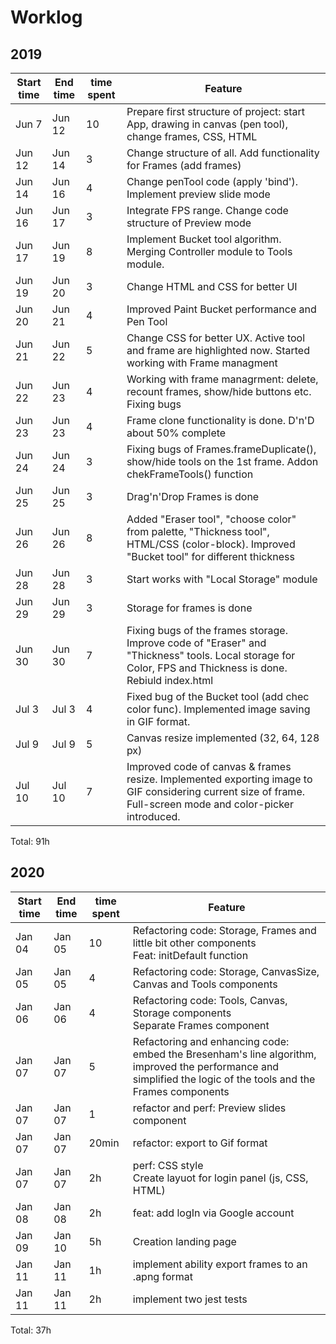 # Worklog  
## 2019
<table>
  <thead>
    <tr>
      <th>Start time</th>
      <th>End time</th>
      <th>time spent</th>
      <th>Feature</th>
    </tr>
  </thead>
  <tbody>
    <tr>
      <td>Jun 7</td>
      <td>Jun 12</td>
      <td>10</td>
      <td>Prepare first structure of project: start App, drawing in canvas (pen tool), change frames, CSS, HTML
      </td>
    </tr>
    <tr>
      <td>Jun 12</td>
      <td>Jun 14</td>
      <td>3</td>
      <td>Change structure of all. Add functionality for Frames (add frames)</td>
    </tr>
    <tr>
      <td>Jun 14</td>
      <td>Jun 16</td>
      <td>4</td>
      <td>Change penTool code (apply 'bind'). Implement preview slide mode</td>
    </tr>
    <tr>
      <td>Jun 16</td>
      <td>Jun 17</td>
      <td>3</td>
      <td>Integrate FPS range. Change code structure of Preview mode</td>
    </tr>
    <tr>
      <td>Jun 17</td>
      <td>Jun 19</td>
      <td>8</td>
      <td>Implement Bucket tool algorithm. Merging Controller module to Tools module.</td>
    </tr>
    <tr>
      <td>Jun 19</td>
      <td>Jun 20</td>
      <td>3</td>
      <td>Change HTML and CSS for better UI</td>
    </tr>
    <tr>
      <td>Jun 20</td>
      <td>Jun 21</td>
      <td>4</td>
      <td>Improved Paint Bucket performance and Pen Tool</td>
    </tr>
    <tr>
      <td>Jun 21</td>
      <td>Jun 22</td>
      <td>5</td>
      <td>Change CSS for better UX. Active tool and frame are highlighted now. Started working with Frame managment</td>
    </tr>
    <tr>
      <td>Jun 22</td>
      <td>Jun 23</td>
      <td>4</td>
      <td>Working with frame managrment: delete, recount frames, show/hide buttons etc. Fixing bugs</td>
    </tr>
    <tr>
      <td>Jun 23</td>
      <td>Jun 23</td>
      <td>4</td>
      <td>Frame clone functionality is done. D'n'D about 50% complete</td>
    </tr>
    <tr>
      <td>Jun 24</td>
      <td>Jun 24</td>
      <td>3</td>
      <td>Fixing bugs of Frames.frameDuplicate(), show/hide tools on the 1st frame. Addon chekFrameTools() function</td>
    </tr>
    <tr>
      <td>Jun 25</td>
      <td>Jun 25</td>
      <td>3</td>
      <td>Drag'n'Drop Frames is done</td>
    </tr>
    <tr>
      <td>Jun 26</td>
      <td>Jun 26</td>
      <td>8</td>
      <td>Added "Eraser tool", "choose color" from palette, "Thickness tool", HTML/CSS (color-block). Improved "Bucket
        tool" for different thickness</td>
    </tr>
    <tr>
      <td>Jun 28</td>
      <td>Jun 28</td>
      <td>3</td>
      <td>Start works with "Local Storage" module</td>
    </tr>
    <tr>
      <td>Jun 29</td>
      <td>Jun 29</td>
      <td>3</td>
      <td>Storage for frames is done</td>
    </tr>
    <tr>
      <td>Jun 30</td>
      <td>Jun 30</td>
      <td>7</td>
      <td>Fixing bugs of the frames storage. Improve code of "Eraser" and "Thickness" tools. Local storage for Color, FPS and Thickness is done. Rebiuld index.html</td>
    </tr>
    <tr>
      <td>Jul 3</td>
      <td>Jul 3</td>
      <td>4</td>
      <td>Fixed bug of the Bucket tool (add chec color func). Implemented image saving in GIF format.</td>
    </tr>
    <tr>
      <td>Jul 9</td>
      <td>Jul 9</td>
      <td>5</td>
      <td>Canvas resize implemented (32, 64, 128 px)</td>
    </tr>
    <tr>
      <td>Jul 10</td>
      <td>Jul 10</td>
      <td>7</td>
      <td>Improved code of canvas & frames resize. Implemented exporting image to GIF considering current size of frame. Full-screen mode and color-picker introduced.</td>
    </tr>
  </tbody>
</table>

Total: 91h

## 2020
<table>
  <thead>
    <tr>
      <th>Start time</th>
      <th>End time</th>
      <th>time spent</th>
      <th>Feature</th>
    </tr>
  </thead>
  <tbody>
    <tr>
      <td>Jan 04</td>
      <td>Jan 05</td>
      <td>10</td>
      <td>Refactoring code: Storage, Frames and little bit other components<br>Feat: initDefault function</td>
    </tr>
    <tr>
      <td>Jan 05</td>
      <td>Jan 05</td>
      <td>4</td>
      <td>Refactoring code: Storage, CanvasSize, Canvas and Tools components</td>
    </tr>
    <tr>
      <td>Jan 06</td>
      <td>Jan 06</td>
      <td>4</td>
      <td>Refactoring code: Tools, Canvas, Storage components<br>Separate Frames component</td>
    </tr>
    <tr>
      <td>Jan 07</td>
      <td>Jan 07</td>
      <td>5</td>
      <td>Refactoring and enhancing code: embed the Bresenham's line algorithm, improved the performance and simplified the logic of the tools and the Frames components</td>
    </tr>
    <tr>
      <td>Jan 07</td>
      <td>Jan 07</td>
      <td>1</td>
      <td>refactor and perf: Preview slides component</td>
    </tr>
    <tr>
      <td>Jan 07</td>
      <td>Jan 07</td>
      <td>20min</td>
      <td>refactor: export to Gif format</td>
    </tr>
    <tr>
      <td>Jan 07</td>
      <td>Jan 07</td>
      <td>2h</td>
      <td>perf: CSS style<br>Create layuot for login panel (js, CSS, HTML)</td>
    </tr>
    <tr>
      <td>Jan 08</td>
      <td>Jan 08</td>
      <td>2h</td>
      <td>feat: add logIn via Google account</td>
    </tr>
    <tr>
      <td>Jan 09</td>
      <td>Jan 10</td>
      <td>5h</td>
      <td>Creation landing page</td>
    </tr>
    <tr>
      <td>Jan 11</td>
      <td>Jan 11</td>
      <td>1h</td>
      <td>implement ability export frames to an .apng format</td>
    </tr>
    <tr>
      <td>Jan 11</td>
      <td>Jan 11</td>
      <td>2h</td>
      <td>implement two jest tests</td>
    </tr>
  </tbody>
</table>

Total: 37h
